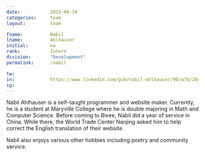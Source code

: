 ```yaml
---
date: 			2015-06-30
categories: 	team
layout:			team

fname: 			Nabil
lname:			Ahlhauser
initial:        na
rank: 			Intern
division: 		"Development"
permalink: 		/nabil

tw:				
in:				https://www.linkedin.com/pub/nabil-ahlhauser/98/a7b/284
ig:				
---
```


Nabil Ahlhauser is a self-taught programmer and website maker. Currently, he is a student at Maryville College where he is double majoring in Math and Computer Science. Before coming to Bivee, Nabil did a year of service in China. While there, the World Trade Center Nanjing asked him to help correct the English translation of their website. 

Nabil also enjoys various other hobbies including poetry and community service.
